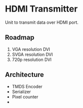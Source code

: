 # HDMI Transmitter
Unit to transmit data over HDMI port.

## Roadmap
1. VGA resolution DVI
2. SVGA resolution DVI
3. 720p resolution DVI

## Architecture
- TMDS Encoder
- Serializer
- Pixel counter
- 